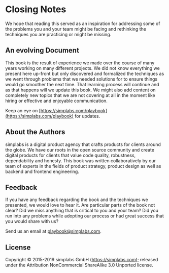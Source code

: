 <h1 class="supporting-chapter-title">Closing Notes</h1>

We hope that reading this served as an inspiration for addressing some of the
problems you and your team might be facing and rethinking the techniques you are
practicing or might be missing.

## An evolving Document

This book is the result of experience we made over the course of many years
working on many different projects. We did not know everything we present here
up-front but only discovered and formalized the techniques as we went through
problems that we needed solutions for to ensure things would go smoother the
next time. That learning process will continue and as that happens will we
update this book. We might also add content on completely new topics that we are
not covering at all in the moment like hiring or effective and enjoyable
communication.

Keep an eye on [https://simplabs.com/playbook](https://simplabs.com/playbook)
for updates.

## About the Authors

simplabs is a digital product agency that crafts products for clients around the
globe. We have our roots in the open source community and create digital
products for clients that value code quality, robustness, dependability and
honesty. This book was written collaboratively by our team of experts in the
fields of product strategy, product design as well as backend and frontend
engineering.

## Feedback

If you have any feedback regarding the book and the techniques we presented, we
would love to hear it. Are particular parts of the book not clear? Did we miss
anything that is critical to you and your team? Did you run into any problems
while adopting our process or had great success that you would share with us?

Send us an email at playbook@simplabs.com.

## License

Copyright © 2015-2019 simplabs GmbH (https://simplabs.com); released under the
Attribution NonCommercial ShareAlike 3.0 Unported license.
